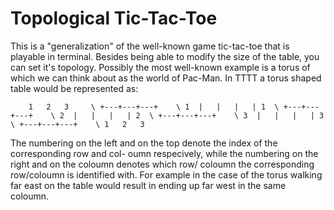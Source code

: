 # Topological Tic-Tac-Toe

This is a "generalization" of the well-known game tic-tac-toe that is playable in terminal. 
Besides being able to modify the size of the table, you can set it's topology. Possibly the
most well-known example is a torus of which we can think about as the world of Pac-Man. In 
TTTT a torus shaped table would be represented as:

`     1   2   3     \
   +---+---+---+    \
1  |   |   |   | 1  \
   +---+---+---+    \
2  |   |   |   | 2  \
   +---+---+---+    \
3  |   |   |   | 3  \
   +---+---+---+    \
     1   2   3     `  


The numbering on the left and on the top denote the index of the corresponding row and col-
oumn respecively, while the numbering on the right and on the coloumn denotes which row/
coloumn the corresponding row/coloumn is identified with. For example in the case of the 
torus walking far east on the table would result in ending up far west in the same coloumn.
